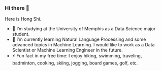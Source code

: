 ### Hi there 👋 
Here is Hong Shi.
- 🔭 I’m studying at the University of Memphis as a Data Science major student.
- 🌱 I’m currently learning Natural Language Processing and some advanced topics in Machine Learning. I would like to work as a Data Scientist or Machine Learning Engineer in the future.
- ⚡ Fun fact in my free time: I enjoy hiking, swimming, traveling, badminton, cooking, skiing, jogging, board games, golf, etc.




<!--
**hongshi5186/hongshi5186** is a ✨ _special_ ✨ repository because its `README.md` (this file) appears on your GitHub profile.

Here are some ideas to get you started:

- 🔭 I’m currently working on ...
- 🌱 I’m currently learning ...
- 👯 I’m looking to collaborate on ...
- 🤔 I’m looking for help with ...
- 💬 Ask me about ...
- 📫 How to reach me: ...
- 😄 Pronouns: ...
- ⚡ Fun fact: ...
-->
